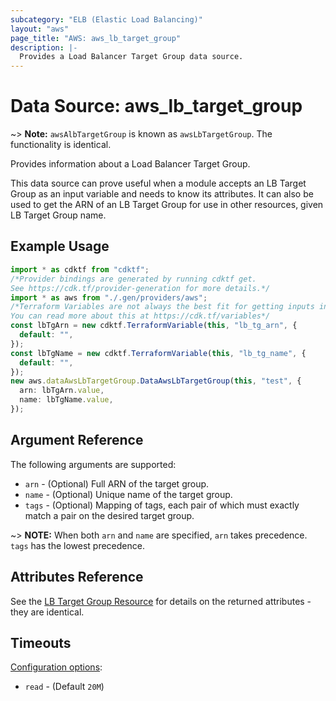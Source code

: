 ```yaml
---
subcategory: "ELB (Elastic Load Balancing)"
layout: "aws"
page_title: "AWS: aws_lb_target_group"
description: |-
  Provides a Load Balancer Target Group data source.
---
```


# Data Source: aws\_lb\_target\_group

\~> **Note:** `awsAlbTargetGroup` is known as `awsLbTargetGroup`. The functionality is identical.

Provides information about a Load Balancer Target Group.

This data source can prove useful when a module accepts an LB Target Group as an
input variable and needs to know its attributes. It can also be used to get the ARN of
an LB Target Group for use in other resources, given LB Target Group name.

## Example Usage

```typescript
import * as cdktf from "cdktf";
/*Provider bindings are generated by running cdktf get.
See https://cdk.tf/provider-generation for more details.*/
import * as aws from "./.gen/providers/aws";
/*Terraform Variables are not always the best fit for getting inputs in the context of Terraform CDK.
You can read more about this at https://cdk.tf/variables*/
const lbTgArn = new cdktf.TerraformVariable(this, "lb_tg_arn", {
  default: "",
});
const lbTgName = new cdktf.TerraformVariable(this, "lb_tg_name", {
  default: "",
});
new aws.dataAwsLbTargetGroup.DataAwsLbTargetGroup(this, "test", {
  arn: lbTgArn.value,
  name: lbTgName.value,
});

```

## Argument Reference

The following arguments are supported:

* `arn` - (Optional) Full ARN of the target group.
* `name` - (Optional) Unique name of the target group.
* `tags` - (Optional) Mapping of tags, each pair of which must exactly match a pair on the desired target group.

\~> **NOTE:** When both `arn` and `name` are specified, `arn` takes precedence. `tags` has the lowest precedence.

## Attributes Reference

See the [LB Target Group Resource](/docs/providers/aws/r/lb_target_group.html) for details
on the returned attributes - they are identical.

## Timeouts

[Configuration options](https://developer.hashicorp.com/terraform/language/resources/syntax#operation-timeouts):

* `read` - (Default `20M`)
